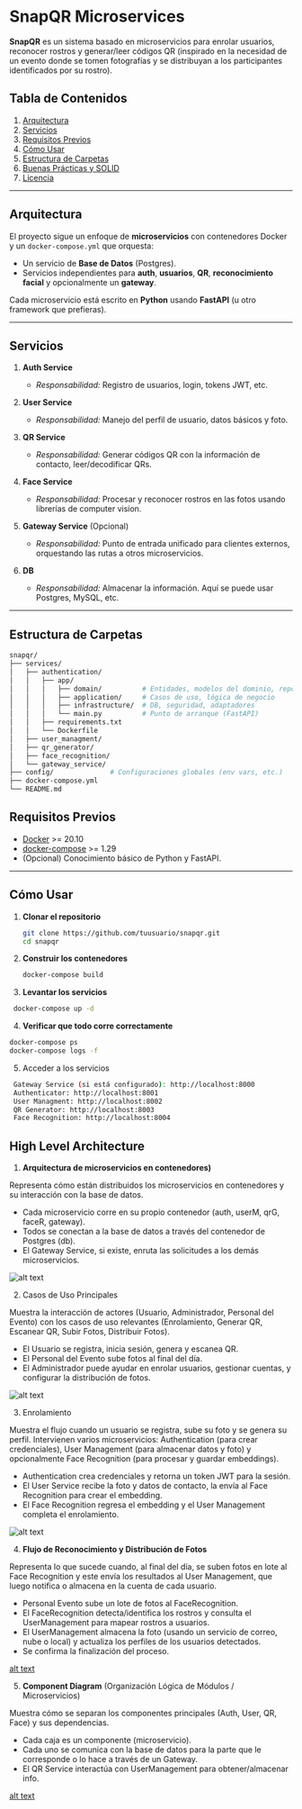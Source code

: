 # SnapQR Microservices

**SnapQR** es un sistema basado en microservicios para enrolar usuarios, reconocer rostros y generar/leer códigos QR (inspirado en la necesidad de un evento donde se tomen fotografías y se distribuyan a los participantes identificados por su rostro).

## Tabla de Contenidos
1. [Arquitectura](#arquitectura)
2. [Servicios](#servicios)
3. [Requisitos Previos](#requisitos-previos)
4. [Cómo Usar](#cómo-usar)
5. [Estructura de Carpetas](#estructura-de-carpetas)
6. [Buenas Prácticas y SOLID](#buenas-prácticas-y-solid)
7. [Licencia](#licencia)

---

## Arquitectura
El proyecto sigue un enfoque de **microservicios** con contenedores Docker y un `docker-compose.yml` que orquesta:
- Un servicio de **Base de Datos** (Postgres).
- Servicios independientes para **auth**, **usuarios**, **QR**, **reconocimiento facial** y opcionalmente un **gateway**.
  
Cada microservicio está escrito en **Python** usando **FastAPI** (u otro framework que prefieras).

---

## Servicios

1. **Auth Service**  
   - *Responsabilidad:* Registro de usuarios, login, tokens JWT, etc.

2. **User Service**  
   - *Responsabilidad:* Manejo del perfil de usuario, datos básicos y foto.

3. **QR Service**  
   - *Responsabilidad:* Generar códigos QR con la información de contacto, leer/decodificar QRs.

4. **Face Service**  
   - *Responsabilidad:* Procesar y reconocer rostros en las fotos usando librerías de computer vision.

5. **Gateway Service** (Opcional)  
   - *Responsabilidad:* Punto de entrada unificado para clientes externos, orquestando las rutas a otros microservicios.

6. **DB**  
   - *Responsabilidad:* Almacenar la información. Aquí se puede usar Postgres, MySQL, etc.

---

## Estructura de Carpetas

```bash
snapqr/
├── services/
│   ├── authentication/
│   │   ├── app/
│   │   │   ├── domain/          # Entidades, modelos del dominio, repos
│   │   │   ├── application/     # Casos de uso, lógica de negocio
│   │   │   ├── infrastructure/  # DB, seguridad, adaptadores
│   │   │   └── main.py          # Punto de arranque (FastAPI)
│   │   ├── requirements.txt
│   │   └── Dockerfile
│   ├── user_managment/
│   ├── qr_generator/
│   ├── face_recognition/
│   └── gateway_service/
├── config/              # Configuraciones globales (env vars, etc.)
├── docker-compose.yml
└── README.md
```


## Requisitos Previos
- [Docker](https://docs.docker.com/get-docker/) >= 20.10
- [docker-compose](https://docs.docker.com/compose/) >= 1.29
- (Opcional) Conocimiento básico de Python y FastAPI.

---

## Cómo Usar

1. **Clonar el repositorio**  
   ```bash
   git clone https://github.com/tuusuario/snapqr.git
   cd snapqr
   ```

2. **Construir los contenedores**
   ```bash
   docker-compose build
   ```

3. **Levantar los servicios**
  ```bash
   docker-compose up -d
  ```

4. **Verificar que todo corre correctamente**
  ```bash
  docker-compose ps
  docker-compose logs -f
  ```

5. Acceder a los servicios
  ```bash
   Gateway Service (si está configurado): http://localhost:8000
   Authenticator: http://localhost:8001
   User Managment: http://localhost:8002
   QR Generator: http://localhost:8003
   Face Recognition: http://localhost:8004
   ```


## High Level Architecture

1. **Arquitectura de microservicios en contenedores)**

Representa cómo están distribuidos los microservicios en contenedores y su interacción con la base de datos.

- Cada microservicio corre en su propio contenedor (auth, userM, qrG, faceR, gateway).
- Todos se conectan a la base de datos a través del contenedor de Postgres (db).
- El Gateway Service, si existe, enruta las solicitudes a los demás microservicios.

![alt text](img/docker_compose_arch.png "Arquitectura de microservicios en contenedores")


2. Casos de Uso Principales

Muestra la interacción de actores (Usuario, Administrador, Personal del Evento) con los casos de uso relevantes (Enrolamiento, Generar QR, Escanear QR, Subir Fotos, Distribuir Fotos).

- El Usuario se registra, inicia sesión, genera y escanea QR.
- El Personal del Evento sube fotos al final del día.
- El Administrador puede ayudar en enrolar usuarios, gestionar cuentas, y configurar la distribución de fotos.

![alt text](img/use_case.png "Casos de Uso")

3. Enrolamiento

Muestra el flujo cuando un usuario se registra, sube su foto y se genera su perfil. Intervienen varios microservicios: Authentication (para crear credenciales), User Management (para almacenar datos y foto) y opcionalmente Face Recognition (para procesar y guardar embeddings).

- Authentication crea credenciales y retorna un token JWT para la sesión.
- El User Service recibe la foto y datos de contacto, la envía al Face Recognition para crear el embedding.
- El Face Recognition regresa el embedding y el User Management completa el enrolamiento.


![alt text](img/enroll.png "Enrolamiento")


4. **Flujo de Reconocimiento y Distribución de Fotos**

Representa lo que sucede cuando, al final del día, se suben fotos en lote al Face Recognition y este envía los resultados al User Management, que luego notifica o almacena en la cuenta de cada usuario.

- Personal Evento sube un lote de fotos al FaceRecognition.
- El FaceRecognition detecta/identifica los rostros y consulta el UserManagement para mapear rostros a usuarios.
- El UserManagement almacena la foto (usando un servicio de correo, nube o local) y actualiza los perfiles de los usuarios detectados.
- Se confirma la finalización del proceso.


[alt text](img/fr_flow.png "Floujo de Reconocimiento Facial")

5. **Component Diagram** (Organización Lógica de Módulos / Microservicios)

Muestra cómo se separan los componentes principales (Auth, User, QR, Face) y sus dependencias.

- Cada caja es un componente (microservicio).
- Cada uno se comunica con la base de datos para la parte que le corresponde o lo hace a través de un Gateway.
- El QR Service interactúa con UserManagement para obtener/almacenar info.


[alt text](img/components.png "Component Diagram")
